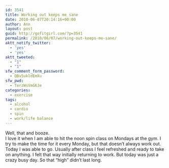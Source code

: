 ```yaml
---
id: 3541
title: Working out keeps me sane
date: 2010-06-07T20:14:16+00:00
author: Ann
layout: post
guid: http://gofitgirl.com/?p=3541
permalink: /2010/06/07/working-out-keeps-me-sane/
aktt_notify_twitter:
  - 'yes'
  - 'yes'
aktt_tweeted:
  - "1"
  - "1"
sfw_comment_form_password:
  - QBv5ukldEmXu
sfw_pwd:
  - TerzWsVmG6Je
categories:
  - exercise
tags:
  - alcohol
  - cardio
  - spin
  - work/life balance
---
```

Well, that and booze.  
I love it when I am able to hit the noon spin class on Mondays at the gym. I try to make the time for it every Monday, but that doesn&#8217;t always work out.  
Today I was able to go. Usually after class I feel refreshed and ready to take on anything. I felt that way initially returning to work. But today was just a crazy busy day. So that &#8220;high&#8221; didn&#8217;t last long.